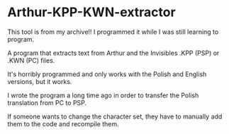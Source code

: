 # Arthur-KPP-KWN-extractor
This tool is from my archive!!
I programmed it while I was still learning to program.

A program that extracts text from Arthur and the Invisibles .KPP (PSP) or .KWN (PC) files.

It's horribly programmed and only works with the Polish and English versions, but it works.

I wrote the program a long time ago in order to transfer the Polish translation from PC to PSP.

If someone wants to change the character set, they have to manually add them to the code and recompile them.
